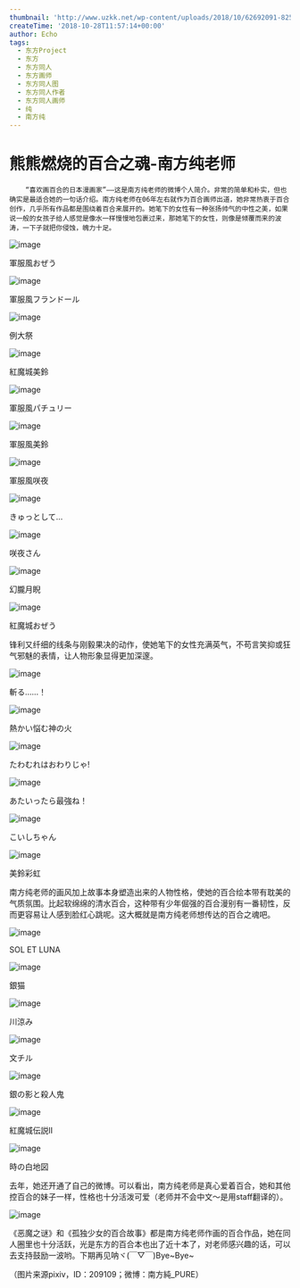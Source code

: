 ```yaml
---
thumbnail: 'http://www.uzkk.net/wp-content/uploads/2018/10/62692091-825x510.png'
createTime: '2018-10-28T11:57:14+00:00'
author: Echo
tags:
  - 东方Project
  - 东方
  - 东方同人
  - 东方画师
  - 东方同人图
  - 东方同人作者
  - 东方同人画师
  - 纯
  - 南方纯
---
```


# 熊熊燃烧的百合之魂-南方纯老师

		“喜欢画百合的日本漫画家”——这是南方纯老师的微博个人简介。非常的简单和朴实，但也确实是最适合她的一句话介绍。南方纯老师在06年左右就作为百合画师出道，她非常热衷于百合创作，几乎所有作品都是围绕着百合来展开的。她笔下的女性有一种张扬帅气的中性之美，如果说一般的女孩子给人感觉是像水一样慢慢地包裹过来，那她笔下的女性，则像是倾覆而来的波涛，一下子就把你侵蚀，魄力十足。

![image](http://www.uzkk.net/wp-content/uploads/2018/10/34736972_p0.jpg)

軍服風おぜう

![image](http://www.uzkk.net/wp-content/uploads/2018/10/59462308_p0.png)

軍服風フランドール

![image](http://www.uzkk.net/wp-content/uploads/2018/10/62692091-1024x811.png)

例大祭

![image](http://www.uzkk.net/wp-content/uploads/2018/10/58340947_p0.png)

紅魔城美鈴

![image](http://www.uzkk.net/wp-content/uploads/2018/10/68507677_p0.png)

軍服風パチュリー

![image](http://www.uzkk.net/wp-content/uploads/2018/10/62939224_p0.png)

軍服風美鈴

![image](http://www.uzkk.net/wp-content/uploads/2018/10/軍服風咲夜.jpg)

軍服風咲夜

![image](http://www.uzkk.net/wp-content/uploads/2018/10/65743620_p0.png)

きゅっとして…

![image](http://www.uzkk.net/wp-content/uploads/2018/10/60570139_p0.png)

咲夜さん

![image](http://www.uzkk.net/wp-content/uploads/2018/10/29076853_p0.jpg)

幻朧月睨

![image](http://www.uzkk.net/wp-content/uploads/2018/10/40530140_p0.jpg)

紅魔城おぜう

锋利又纤细的线条与刚毅果决的动作，使她笔下的女性充满英气，不苟言笑抑或狂气邪魅的表情，让人物形象显得更加深邃。

![image](http://www.uzkk.net/wp-content/uploads/2018/10/24442883_p0.jpg)

斬る……！

![image](http://www.uzkk.net/wp-content/uploads/2018/10/24523788_p0-1024x978.jpg)

熱かい悩む神の火

![image](http://www.uzkk.net/wp-content/uploads/2018/10/24771299_p0.jpg)

たわむれはおわりじゃ!

![image](http://www.uzkk.net/wp-content/uploads/2018/10/27635761_p0.jpg)

あたいったら最強ね！

![image](http://www.uzkk.net/wp-content/uploads/2018/10/32844844_p0.jpg)

こいしちゃん

![image](http://www.uzkk.net/wp-content/uploads/2018/10/37688983_p0.jpg)

美鈴彩虹

南方纯老师的画风加上故事本身塑造出来的人物性格，使她的百合绘本带有耽美的气质氛围。比起软绵绵的清水百合，这种带有少年倔强的百合漫别有一番韧性，反而更容易让人感到脸红心跳呢。这大概就是南方纯老师想传达的百合之魂吧。

![image](http://www.uzkk.net/wp-content/uploads/2018/10/60472046_p0-1024x622.png)

SOL ET LUNA

![image](http://www.uzkk.net/wp-content/uploads/2018/10/23661911_p0-1024x728.jpg)

銀猫

![image](http://www.uzkk.net/wp-content/uploads/2018/10/23002105_p0.jpg)

川涼み

![image](http://www.uzkk.net/wp-content/uploads/2018/10/64847036_p0-750x1024.png)

文チル

![image](http://www.uzkk.net/wp-content/uploads/2018/10/20636701_p0.jpg)

銀の影と殺人鬼

![image](http://www.uzkk.net/wp-content/uploads/2018/10/20851936_p0-732x1024.jpg)

紅魔城伝説II

![image](http://www.uzkk.net/wp-content/uploads/2018/10/28904448_p0.jpg)

時の白地図

去年，她还开通了自己的微博。可以看出，南方纯老师是真心爱着百合，她和其他控百合的妹子一样，性格也十分活泼可爱（老师并不会中文～是用staff翻译的）。

![image](http://www.uzkk.net/wp-content/uploads/2018/10/QQ截图20180723143035.png)

《恶魔之谜》和《孤独少女的百合故事》都是南方纯老师作画的百合作品，她在同人圈里也十分活跃，光是东方的百合本也出了近十本了，对老师感兴趣的话，可以去支持鼓励一波哟。下期再见呐ヾ(￣▽￣)Bye~Bye~

（图片来源pixiv，ID：209109；微博：南方純_PURE）
